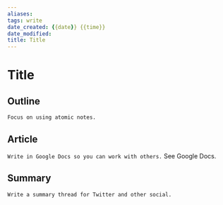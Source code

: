 ```yaml
---
aliases:
tags: write
date_created: {{date}} {{time}}
date_modified: 
title: Title
---
```


# Title

## Outline

`Focus on using atomic notes.`

## Article

`Write in Google Docs so you can work with others.`
See Google Docs.

## Summary

`Write a summary thread for Twitter and other social.`
